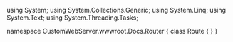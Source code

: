 ﻿using System;
using System.Collections.Generic;
using System.Linq;
using System.Text;
using System.Threading.Tasks;

namespace CustomWebServer.wwwroot.Docs.Router
{
    class Route
    {
    }
}
